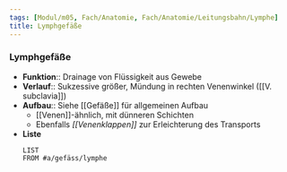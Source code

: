 ```yaml
---
tags: [Modul/m05, Fach/Anatomie, Fach/Anatomie/Leitungsbahn/Lymphe]
title: Lymphgefäße
---
```

### Lymphgefäße
- **Funktion**:: Drainage von Flüssigkeit aus Gewebe
- **Verlauf**:: Sukzessive größer, Mündung in rechten Venenwinkel ([[V. subclavia]])
- **Aufbau**:: Siehe [[Gefäße]] für allgemeinen Aufbau
	- [[Venen]]-ähnlich, mit dünneren Schichten
	- Ebenfalls *[[Venenklappen]]* zur Erleichterung des Transports
- **Liste**
	```dataview
	LIST
	FROM #a/gefäss/lymphe 
	```


